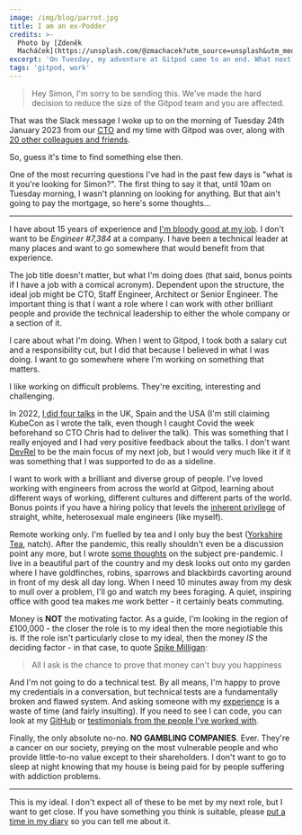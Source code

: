 ```yaml
---
image: /img/blog/parrot.jpg
title: I am an ex-Podder
credits: >-
  Photo by [Zdeněk
  Macháček](https://unsplash.com/@zmachacek?utm_source=unsplash&utm_medium=referral&utm_content=creditCopyText)
excerpt: 'On Tuesday, my adventure at Gitpod came to an end. What next?'
tags: 'gitpod, work'
---
```

> Hey Simon, I'm sorry to be sending this. We've made the hard decision to reduce
> the size of the Gitpod team and you are affected.

That was the Slack message I woke up to on the morning of Tuesday 24th January
2023 from our [CTO](https://www.linkedin.com/in/christian-weichel-740b4224/) and
my time with Gitpod was over, along with [20 other colleagues and friends](https://www.gitpod.io/blog/building-for-the-long-run).

So, guess it's time to find something else then.

One of the most recurring questions I've had in the past few days is "what is it
you're looking for Simon?". The first thing to say it that, until 10am on Tuesday
morning, I wasn't planning on looking for anything. But that ain't going to pay
the mortgage, so here's some thoughts...

---

I have about 15 years of experience and [I'm bloody good at my job](/#testimonials).
I don't want to be _Engineer \#7,384_ at a company. I have been a technical
leader at many places and want to go somewhere that would benefit from that experience.

The job title doesn't matter, but what I'm doing does (that said, bonus points if
I have a job with a comical acronym). Dependent upon the structure, the ideal job
might be CTO, Staff Engineer, Architect or Senior Engineer. The important thing
is that I want a role where I can work with other brilliant people and provide the
technical leadership to either the whole company or a section of it.

I care about what I'm doing. When I went to Gitpod, I took both a salary cut and
a responsibility cut, but I did that because I believed in what I was doing. I want
to go somewhere where I'm working on something that matters.

I like working on difficult problems. They're exciting, interesting and challenging.

In 2022, [I did four talks](/speaking) in the UK, Spain and the USA (I'm still
claiming KubeCon as I wrote the talk, even though I caught Covid the week beforehand
so CTO Chris had to deliver the talk). This was something that I really enjoyed
and I had very positive feedback about the talks. I don't want [DevRel](https://devrel.co/about/)
to be the main focus of my next job, but I would very much like it if it was
something that I was supported to do as a sideline.

I want to work with a brilliant and diverse group of people. I've loved working
with engineers from across the world at Gitpod, learning about different ways of
working, different cultures and different parts of the world. Bonus points if you
have a hiring policy that levels the [inherent privilege](https://www.youtube.com/watch?v=2KlmvmuxzYE&ab_channel=BuzzFeedVideo)
of straight, white, heterosexual male engineers (like myself).

Remote working only. I'm fuelled by tea and I only buy the best ([Yorkshire Tea](https://www.yorkshiretea.co.uk/),
natch). After the pandemic, this really shouldn't even be a discussion point any
more, but I wrote [some thoughts](/blog/2020/01/23/in-defence-of-remote-working)
on the subject pre-pandemic. I live in a beautiful part of the country and my desk
looks out onto my garden where I have goldfinches, robins, sparrows and blackbirds
cavorting around in front of my desk all day long. When I need 10 minutes away from
my desk to mull over a problem, I'll go and watch my bees foraging. A quiet, inspiring
office with good tea makes me work better - it certainly beats commuting.

Money is **NOT** the motivating factor. As a guide, I'm looking in the region of
£100,000 - the closer the role is to my ideal then the more negiotiable this is.
If the role isn't particularly close to my ideal, then the money _IS_ the deciding
factor - in that case, to quote [Spike Milligan](https://en.wikipedia.org/wiki/Spike_Milligan):

> All I ask is the chance to prove that money can't buy you happiness

And I'm not going to do a technical test. By all means, I'm happy to prove my
credentials in a conversation, but technical tests are a fundamentally broken and
flawed system. And asking someone with my [experience](/profile) is a waste of time
(and fairly insulting). If you need to see I can code, you can look at my
[GitHub](https://github.com/MrSimonEmms) or
[testimonials from the people I've worked with](/#testimonials).

Finally, the only absolute no-no. **NO GAMBLING COMPANIES**. Ever. They're a cancer
on our society, preying on the most vulnerable people and who provide little-to-no
value except to their shareholders. I don't want to go to sleep at night knowing
that my house is being paid for by people suffering with addiction problems.

---

This is my ideal. I don't expect all of these to be met by my next role, but I want
to get close. If you have something you think is suitable, please
[put a time in my diary](https://diary.simonemms.com) so you can tell me about it.
